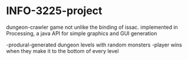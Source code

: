 # INFO-3225-project

dungeon-crawler game not unlike the binding of issac. implemented in Processing, a java API for simple graphics and GUI generation

-produral-generated dungeon levels with random monsters
-player wins when they make it to the bottom of every level


